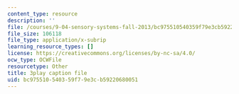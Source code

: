 ```yaml
---
content_type: resource
description: ''
file: /courses/9-04-sensory-systems-fall-2013/bc975510540359f79e3cb59220680051_-2d9XooPwHo.vtt
file_size: 106118
file_type: application/x-subrip
learning_resource_types: []
license: https://creativecommons.org/licenses/by-nc-sa/4.0/
ocw_type: OCWFile
resourcetype: Other
title: 3play caption file
uid: bc975510-5403-59f7-9e3c-b59220680051
---
```

